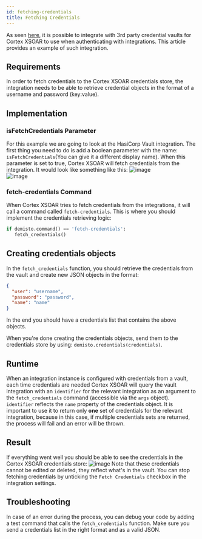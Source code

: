 ```yaml
---
id: fetching-credentials
title: Fetching Credentials
---
```


As seen [here](https://support.demisto.com/hc/en-us/articles/115002567894), it is possible to integrate with 3rd party credential 
vaults for Cortex XSOAR to use when authenticating with integrations. This article provides an example of such integration.

## Requirements

In order to fetch credentials to the Cortex XSOAR credentials store, the integration needs to be able to retrieve credential objects 
in the format of a username and password (key:value).

## Implementation

### isFetchCredentials Parameter
  
For this example we are going to look at the HasiCorp Vault integration. The first thing you need to do is add a boolean parameter with the name:
`isFetchCredentials`(You can give it a different display name). When this parameter is set to true, Cortex XSOAR will fetch credentials from the integration.
It would look like something like this: ![image](../doc_imgs/integrations/53886096-eae09600-4027-11e9-8c2d-a46078c3dcc4.png)  
![image](../doc_imgs/integrations/53886311-69d5ce80-4028-11e9-9755-08585fecff34.png)

### fetch-credentials Command

When Cortex XSOAR tries to fetch credentials from the integrations, it will call a command called `fetch-credentials`.
This is where you should implement the credentials retrieving logic:
```python
if demisto.command() == 'fetch-credentials':
   fetch_credentials()
```
 

## Creating credentials objects

In the `fetch_credentials` function, you should retrieve the credentials from the vault and create new JSON objects in the format:
```json
{
  "user": "username",
  "password": "password",
  "name": "name"
}
```


In the end you should have a credentials list that contains the above objects.


When you're done creating the credentials objects, send them to the credentials store by using:
`demisto.credentials(credentials)`.

## Runtime
When an integration instance is configured with credentials from a vault, each time credentials are needed Cortex XSOAR
will query the vault integration with an `identifier` for the relevant integration as an argument to the `fetch_credentials` command (accessible via the `args` 
object). `identifier` reflects the `name` property of the credentials object.
It is important to use it to return only **one** set of credentials for the relevant integration,
because in this case, if multiple credentials sets are returned, the process will fail and an error will be thrown.

## Result
If everything went well you should be able to see the credentials in the Cortex XSOAR credentials store:
![image](../doc_imgs/integrations/53886981-f339d080-4029-11e9-9d27-a76b85d2d025.png)
Note that these credentials cannot be edited or deleted, they reflect what's in the vault. You can stop fetching credentials by unticking the 
`Fetch Credentials` checkbox in the integration settings.


## Troubleshooting
In case of an error during the process, you can debug your code by adding a test command that calls the `fetch_credentials` function.
Make sure you send a credentials list in the right format and as a valid JSON.






